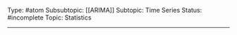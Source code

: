 Type: #atom 
Subsubtopic: [[ARIMA]]
Subtopic: Time Series
Status: #incomplete 
Topic: Statistics

----
